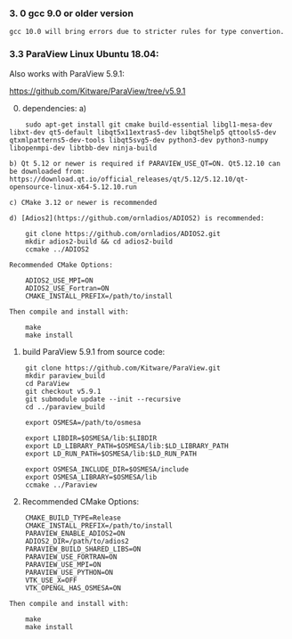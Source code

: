 ### 3. 0 gcc 9.0 or older version
    gcc 10.0 will bring errors due to stricter rules for type convertion.

### 3.3 ParaView Linux Ubuntu 18.04:
Also works with ParaView 5.9.1:

https://github.com/Kitware/ParaView/tree/v5.9.1

0) dependencies:
    a)
```
    sudo apt-get install git cmake build-essential libgl1-mesa-dev libxt-dev qt5-default libqt5x11extras5-dev libqt5help5 qttools5-dev qtxmlpatterns5-dev-tools libqt5svg5-dev python3-dev python3-numpy libopenmpi-dev libtbb-dev ninja-build
```

    b) Qt 5.12 or newer is required if PARAVIEW_USE_QT=ON. Qt5.12.10 can be downloaded from:
    https://download.qt.io/official_releases/qt/5.12/5.12.10/qt-opensource-linux-x64-5.12.10.run

    c) CMake 3.12 or newer is recommended

    d) [Adios2](https://github.com/ornladios/ADIOS2) is recommended:

```
    git clone https://github.com/ornladios/ADIOS2.git
    mkdir adios2-build && cd adios2-build
    ccmake ../ADIOS2
```
 
    Recommended CMake Options:

```
    ADIOS2_USE_MPI=ON
    ADIOS2_USE_Fortran=ON
    CMAKE_INSTALL_PREFIX=/path/to/install
```

    Then compile and install with:

```
    make
    make install
```

1) build ParaView 5.9.1 from source code:


```
    git clone https://github.com/Kitware/ParaView.git
    mkdir paraview_build
    cd ParaView
    git checkout v5.9.1
    git submodule update --init --recursive
    cd ../paraview_build

    export OSMESA=/path/to/osmesa

    export LIBDIR=$OSMESA/lib:$LIBDIR
    export LD_LIBRARY_PATH=$OSMESA/lib:$LD_LIBRARY_PATH
    export LD_RUN_PATH=$OSMESA/lib:$LD_RUN_PATH

    export OSMESA_INCLUDE_DIR=$OSMESA/include
    export OSMESA_LIBRARY=$OSMESA/lib
    ccmake ../Paraview
```

2) Recommended CMake Options:

```
    CMAKE_BUILD_TYPE=Release
    CMAKE_INSTALL_PREFIX=/path/to/install
    PARAVIEW_ENABLE_ADIOS2=ON
    ADIOS2_DIR=/path/to/adios2
    PARAVIEW_BUILD_SHARED_LIBS=ON
    PARAVIEW_USE_FORTRAN=ON
    PARAVIEW_USE_MPI=ON
    PARAVIEW_USE_PYTHON=ON
    VTK_USE_X=OFF
    VTK_OPENGL_HAS_OSMESA=ON
```

    Then compile and install with:

```
    make
    make install
```

